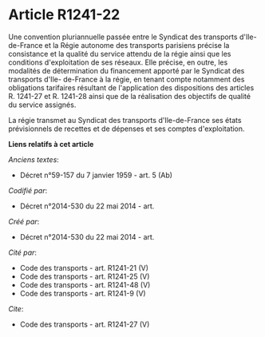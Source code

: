 # Article R1241-22

Une convention pluriannuelle passée entre le Syndicat des transports d'Ile-de-France et la Régie autonome des transports
parisiens précise la consistance et la qualité du service attendu de la régie ainsi que les conditions d'exploitation de ses
réseaux. Elle précise, en outre, les modalités de détermination du financement apporté par le Syndicat des transports d'Ile-
de-France à la régie, en tenant compte notamment des obligations tarifaires résultant de l'application des dispositions des
articles R. 1241-27 et R. 1241-28 ainsi que de la réalisation des objectifs de qualité du service assignés. 

La régie transmet au Syndicat des transports d'Ile-de-France ses états prévisionnels de recettes et de dépenses et ses
comptes d'exploitation.

**Liens relatifs à cet article**

_Anciens textes_:

  - Décret n°59-157 du 7 janvier 1959 - art. 5 (Ab)

_Codifié par_:

  - Décret n°2014-530 du 22 mai 2014 - art.

_Créé par_:

  - Décret n°2014-530 du 22 mai 2014 - art.

_Cité par_:

  - Code des transports - art. R1241-21 (V)
  - Code des transports - art. R1241-25 (V)
  - Code des transports - art. R1241-48 (V)
  - Code des transports - art. R1241-9 (V)

_Cite_:

  - Code des transports - art. R1241-27 (V)
